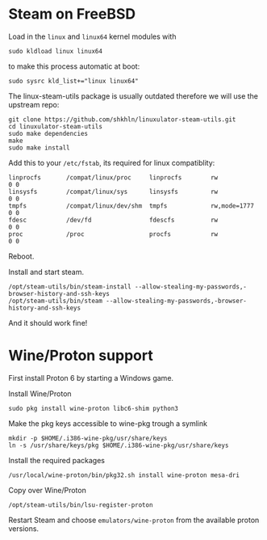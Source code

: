 # Steam on FreeBSD

Load in the `linux` and `linux64` kernel modules with
```
sudo kldload linux linux64
```
to make this process automatic at boot:
```
sudo sysrc kld_list+="linux linux64"
```

The linux-steam-utils package is usually outdated therefore we will use the upstream repo:

```
git clone https://github.com/shkhln/linuxulator-steam-utils.git
cd linuxulator-steam-utils
sudo make dependencies
make
sudo make install
```

Add this to your `/etc/fstab`, its required for linux compatiblity:
```
linprocfs       /compat/linux/proc     linprocfs        rw              0 0
linsysfs        /compat/linux/sys      linsysfs         rw              0 0
tmpfs           /compat/linux/dev/shm  tmpfs            rw,mode=1777    0 0
fdesc           /dev/fd                fdescfs          rw              0 0
proc            /proc                  procfs           rw              0 0
```

Reboot.

Install and start steam.
```
/opt/steam-utils/bin/steam-install --allow-stealing-my-passwords,-browser-history-and-ssh-keys
/opt/steam-utils/bin/steam --allow-stealing-my-passwords,-browser-history-and-ssh-keys
```

And it should work fine!

# Wine/Proton support

First install Proton 6 by starting a Windows game.

Install Wine/Proton
```
sudo pkg install wine-proton libc6-shim python3
```

Make the pkg keys accessible to wine-pkg trough a symlink
```
mkdir -p $HOME/.i386-wine-pkg/usr/share/keys
ln -s /usr/share/keys/pkg $HOME/.i386-wine-pkg/usr/share/keys
```

Install the required packages
```
/usr/local/wine-proton/bin/pkg32.sh install wine-proton mesa-dri
```

Copy over Wine/Proton 
```
/opt/steam-utils/bin/lsu-register-proton
```

Restart Steam and choose `emulators/wine-proton` from the available proton versions.
